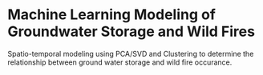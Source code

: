 # Machine Learning Modeling of Groundwater Storage and Wild Fires 

Spatio-temporal modeling using PCA/SVD and Clustering to determine the relationship between ground water storage and wild fire occurance. 
